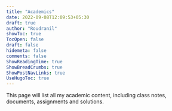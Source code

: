 ```yaml
---
title: "Academics"
date: 2022-09-08T12:09:53+05:30
draft: true
author: "Roudranil"
showToc: true
TocOpen: false
draft: false
hidemeta: false
comments: false
ShowReadingTime: true
ShowBreadCrumbs: true
ShowPostNavLinks: true
UseHugoToc: true
---
```


This page will list all my academic content, including class notes, documents, assignments and solutions.